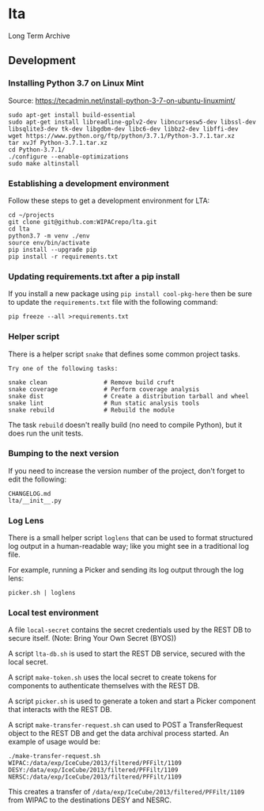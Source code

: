 # lta
Long Term Archive

## Development

### Installing Python 3.7 on Linux Mint
Source: https://tecadmin.net/install-python-3-7-on-ubuntu-linuxmint/

    sudo apt-get install build-essential
    sudo apt-get install libreadline-gplv2-dev libncursesw5-dev libssl-dev libsqlite3-dev tk-dev libgdbm-dev libc6-dev libbz2-dev libffi-dev
    wget https://www.python.org/ftp/python/3.7.1/Python-3.7.1.tar.xz
    tar xvJf Python-3.7.1.tar.xz
    cd Python-3.7.1/
    ./configure --enable-optimizations
    sudo make altinstall

### Establishing a development environment
Follow these steps to get a development environment for LTA:

    cd ~/projects
    git clone git@github.com:WIPACrepo/lta.git
    cd lta
    python3.7 -m venv ./env
    source env/bin/activate
    pip install --upgrade pip
    pip install -r requirements.txt

### Updating requirements.txt after a pip install
If you install a new package using `pip install cool-pkg-here` then
be sure to update the `requirements.txt` file with the following
command:

    pip freeze --all >requirements.txt

### Helper script
There is a helper script `snake` that defines some common project
tasks.

    Try one of the following tasks:

    snake clean                # Remove build cruft
    snake coverage             # Perform coverage analysis
    snake dist                 # Create a distribution tarball and wheel
    snake lint                 # Run static analysis tools
    snake rebuild              # Rebuild the module

The task `rebuild` doesn't really build (no need to compile Python),
but it does run the unit tests.

### Bumping to the next version
If you need to increase the version number of the project, don't
forget to edit the following:

    CHANGELOG.md
    lta/__init__.py

### Log Lens
There is a small helper script `loglens` that can be used to format
structured log output in a human-readable way; like you might see in a
traditional log file.

For example, running a Picker and sending its log output through the
log lens:

    picker.sh | loglens

### Local test environment
A file `local-secret` contains the secret credentials used by the REST DB
to secure itself. (Note: Bring Your Own Secret (BYOS))

A script `lta-db.sh` is used to start the REST DB service, secured with
the local secret.

A script `make-token.sh` uses the local secret to create tokens for
components to authenticate themselves with the REST DB.

A script `picker.sh` is used to generate a token and start a Picker component
that interacts with the REST DB.

A script `make-transfer-request.sh` can used to POST a TransferRequest object
to the REST DB and get the data archival process started. An example of usage
would be:

    ./make-transfer-request.sh WIPAC:/data/exp/IceCube/2013/filtered/PFFilt/1109 DESY:/data/exp/IceCube/2013/filtered/PFFilt/1109 NERSC:/data/exp/IceCube/2013/filtered/PFFilt/1109

This creates a transfer of `/data/exp/IceCube/2013/filtered/PFFilt/1109` from
WIPAC to the destinations DESY and NESRC.
